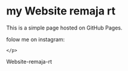 <!DOCTYPE html>
<html lang="en">
<head>
    <meta charset="UTF-8">
    <meta name="viewport" content="width=device-width, initial-scale=1.0">
    <title>Website-remaja-rt</title>
</head>
<body>
    <h1>my Website remaja rt</h1>
    <p>This is a simple page hosted on GitHub Pages.</p>
    <p> folow me on instagram:
    <a href="https://www.instagram.com/4barzss/" target="_blank">

</a>

    </p>
</body>
</html>
 Website-remaja-rt
